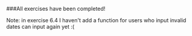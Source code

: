 ###All exercises have been completed!


Note: in exercise 6.4 I haven't add a function for users who input invalid dates can input again yet :(
